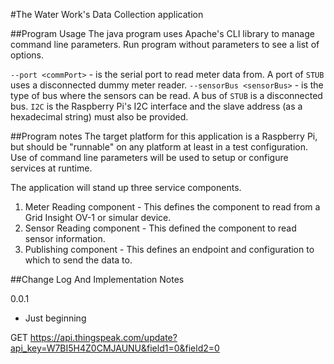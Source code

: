 #The Water Work's Data Collection application

##Program Usage
The java program uses Apache's CLI library to manage command line parameters.  Run program without parameters to see a list of options.

`--port <commPort>` - is the serial port to read meter data from.  A port of `STUB` uses a disconnected dummy meter reader.
`--sensorBus <sensorBus>` - is the type of bus where the sensors can be read.  A bus of `STUB` is a disconnected bus.  `I2C` is the Raspberry Pi's I2C interface and the slave address (as a hexadecimal string) must also be provided.

##Program notes
The target platform for this application is a Raspberry Pi, but should be "runnable" on any platform at least in a test configuration.  Use of command line parameters will be used to setup or configure services at runtime.  

The application will stand up three service components.  
1. Meter Reading component - This defines the component to read from a Grid Insight OV-1 or simular device.
1. Sensor Reading component - This defined the component to read sensor information.
1. Publishing component - This defines an endpoint and configuration to which to send the data to.


##Change Log And Implementation Notes

0.0.1
- Just beginning

GET https://api.thingspeak.com/update?api_key=W7BI5H4Z0CMJAUNU&field1=0&field2=0